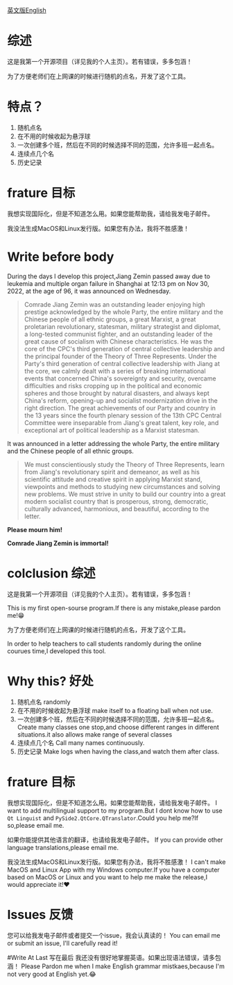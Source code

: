 [英文版English](./README_en.md)


# 综述
这是我第一个开源项目（详见我的个人主页）。若有错误，多多包涵！

为了方便老师们在上网课的时候进行随机的点名，开发了这个工具。

# 特点？
1. 随机点名
2. 在不用的时候收起为悬浮球
3. 一次创建多个班，然后在不同的时候选择不同的范围，允许多班一起点名。
4. 连续点几个名
5. 历史记录
# frature 目标
我想实现国际化，但是不知道怎么用。如果您能帮助我，请给我发电子邮件。

我没法生成MacOS和Linux发行版。如果您有办法，我将不胜感激！
# Write before body
During the days I develop this project,Jiang Zemin passed away due to leukemia and multiple organ failure in Shanghai at 12:13 pm on Nov 30, 2022, at the age of 96, it was announced on Wednesday.
> Comrade Jiang Zemin was an outstanding leader enjoying high prestige acknowledged by the whole Party, the entire military and the Chinese people of all ethnic groups, a great Marxist, a great proletarian revolutionary, statesman, military strategist and diplomat, a long-tested communist fighter, and an outstanding leader of the great cause of socialism with Chinese characteristics. He was the core of the CPC's third generation of central collective leadership and the principal founder of the Theory of Three Represents.
> Under the Party's third generation of central collective leadership with Jiang at the core, we calmly dealt with a series of breaking international events that concerned China's sovereignty and security, overcame difficulties and risks cropping up in the political and economic spheres and those brought by natural disasters, and always kept China's reform, opening-up and socialist modernization drive in the right direction. The great achievements of our Party and country in the 13 years since the fourth plenary session of the 13th CPC Central Committee were inseparable from Jiang's great talent, key role, and exceptional art of political leadership as a Marxist statesman.

It was announced in a letter addressing the whole Party, the entire military and the Chinese people of all ethnic groups.

>We must conscientiously study the Theory of Three Represents, learn from Jiang's revolutionary spirit and demeanor, as well as his scientific attitude and creative spirit in applying Marxist stand, viewpoints and methods to studying new circumstances and solving new problems. We must strive in unity to build our country into a great modern socialist country that is prosperous, strong, democratic, culturally advanced, harmonious, and beautiful, according to the letter.

**Please mourn him!**

**Comrade Jiang Zemin is immortal!**


# colclusion 综述
这是我第一个开源项目（详见我的个人主页）。若有错误，多多包涵！

This is my first open-sourse program.If there is any mistake,please pardon me!😁


为了方便老师们在上网课的时候进行随机的点名，开发了这个工具。

In order to help teachers to call students randomly during the online courues time,I developed this tool.
# Why this? 好处
1. 随机点名 randomly
2. 在不用的时候收起为悬浮球
make itself to a floating ball when not use.
3. 一次创建多个班，然后在不同的时候选择不同的范围，允许多班一起点名。
Create many classes one stop,and choose different ranges in different situations.it also allows make range of several classes
4. 连续点几个名
Call many names continuously.
5. 历史记录
Make logs when having the class,and watch them after class.


# frature 目标
我想实现国际化，但是不知道怎么用。如果您能帮助我，请给我发电子邮件。
I want to add multilingual support to my program.But I dont know how to use `Qt Linguist` and `PySide2.QtCore.QTranslator`.Could you help me?If so,please email me.

如果你能提供其他语言的翻译，也请给我发电子邮件。
If you can provide other language translations,please email me.

我没法生成MacOS和Linux发行版。如果您有办法，我将不胜感激！
I can't make MacOS and Linux App with my Windows computer.If you have a computer based on MacOS or Linux and you want to help me make the release,I would appreciate it!❤️
# Issues 反馈
您可以给我发电子邮件或者提交一个issue，我会认真读的！
You can email me or submit an issue, I'll carefully read it!

#Write At Last 写在最后
我还没有很好地掌握英语。如果出现语法错误，请多包涵！
Please Pardon me when I make English grammar mistkaes,because I'm not very good at English yet.😂
